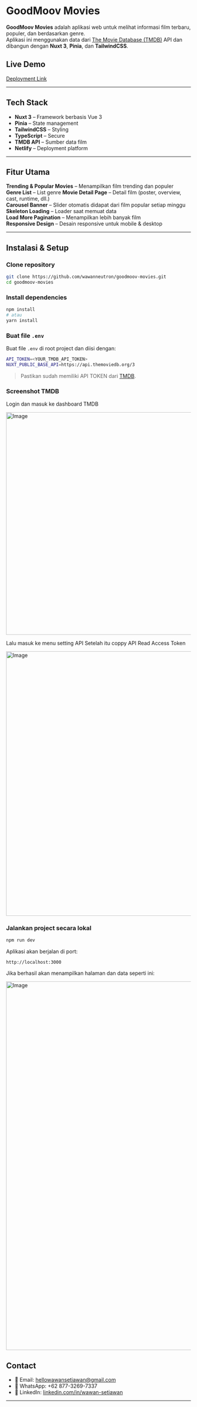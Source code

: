 # GoodMoov Movies

**GoodMoov Movies** adalah aplikasi web untuk melihat informasi film terbaru, populer, dan berdasarkan genre.  
Aplikasi ini menggunakan data dari [The Movie Database (TMDB)](https://developer.themoviedb.org/) API dan dibangun dengan **Nuxt 3**, **Pinia**, dan **TailwindCSS**.

## Live Demo

[Deployment Link](https://goodmoov-movies.netlify.app)

---

## Tech Stack

- **Nuxt 3** – Framework berbasis Vue 3
- **Pinia** – State management
- **TailwindCSS** – Styling
- **TypeScript** – Secure
- **TMDB API** – Sumber data film
- **Netlify** – Deployment platform

---

## Fitur Utama

**Trending & Popular Movies** – Menampilkan film trending dan populer  
**Genre List** – List genre
**Movie Detail Page** – Detail film (poster, overview, cast, runtime, dll.)  
**Carousel Banner** – Slider otomatis didapat dari film popular setiap minggu  
**Skeleton Loading** – Loader saat memuat data  
**Load More Pagination** – Menampilkan lebih banyak film  
**Responsive Design** – Desain responsive untuk mobile & desktop

---

## Instalasi & Setup

### Clone repository

```bash
git clone https://github.com/wawanneutron/goodmoov-movies.git
cd goodmoov-movies
```

### Install dependencies

```bash
npm install
# atau
yarn install
```

### Buat file `.env`

Buat file `.env` di root project dan diisi dengan:

```bash
API_TOKEN=<YOUR_TMDB_API_TOKEN>
NUXT_PUBLIC_BASE_API=https://api.themoviedb.org/3
```

> Pastikan sudah memiliki API TOKEN dari [TMDB](https://developer.themoviedb.org/).

### Screenshot TMDB

Login dan masuk ke dashboard TMDB

<img width="700" height="605" alt="Image" src="https://github.com/user-attachments/assets/d4273f9c-9f8d-4e7d-8cc6-8d6c12d008be" />

Lalu masuk ke menu setting API
Setelah itu coppy API Read Access Token

<img width="700" height="719" alt="Image" src="https://github.com/user-attachments/assets/13514f1b-690f-4aa7-b7c8-5fa620359d4d" />

### Jalankan project secara lokal

```bash
npm run dev
```

Aplikasi akan berjalan di port:

```
http://localhost:3000
```

Jika berhasil akan menampilkan halaman dan data seperti ini:

<img width="779" height="1002" alt="Image" src="https://github.com/user-attachments/assets/ee8b47f1-2ee8-4bad-a1ef-d96ca4ac2ab6" />

## Contact

- 📧 Email: hellowawansetiawan@gmail.com
- 💬 WhatsApp: +62 877-3269-7337
- 💼 LinkedIn: [linkedin.com/in/wawan-setiawan](https://www.linkedin.com/in/wawan-setiawan-84934a206/)

---
